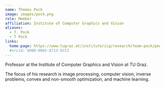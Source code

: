 ```yaml
---
name: Thomas Pock
image: images/pock.png
role: Member
affiliation: Institute of Computer Graphics and Vision
aliases:
  - T. Pock
  - T Pock
links:
  home-page: https://www.tugraz.at/institute/icg/research/team-pock/people/pock/
  #orcid: 0000-0001-8713-9213
---
```


Professor at the Institute of Computer Graphics and Vision at TU Graz.

The focus of his research is image processing, computer vision, inverse problems, convex and non-smooth optimization, and machine learning.
